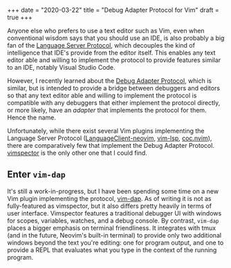 +++
date = "2020-03-22"
title = "Debug Adapter Protocol for Vim"
draft = true
+++

Anyone else who prefers to use a text editor such as Vim, even when conventional
wisdom says that you should use an IDE, is also probably a big fan of the
[Language Server Protocol](https://microsoft.github.io/language-server-protocol/),
which decouples the kind of intelligence that IDE's provide from the editor
itself. This enables any text editor able and willing to implement the protocol
to provide features similar to an IDE, notably Visual Studio Code.

However, I recently learned about the
[Debug Adapter Protocol](https://microsoft.github.io/debug-adapter-protocol/),
which is similar, but is intended to provide a bridge between debuggers and
editors so that any text editor able and willing to implement the protocol is
compatible with any debuggers that either implement the protocol directly, or
more likely, have an _adapter_ that implements the protocol for them. Hence the
name.

Unfortunately, while there exist several Vim plugins implementing the Language
Server Protocol
([LanguageClient-neovim](https://github.com/autozimu/LanguageClient-neovim/),
[vim-lsp](https://github.com/prabirshrestha/vim-lsp/),
[coc.nvim](https://github.com/neoclide/coc.nvim)), there are comparatively few
that implement the Debug Adapter Protocol.
[vimspector](https://github.com/puremourning/vimspector) is the only other one
that I could find.

## Enter `vim-dap`

It's still a work-in-progress, but I have been spending some time on a new Vim
plugin implementing the protocol, [vim-dap](https://github.com/dradtke/vim-dap).
As of writing it is not as fully-featured as vimspector, but it also differs
pretty heavily in terms of user interface. Vimspector features a traditional
debugger UI with windows for scopes, variables, watches, and a debug console. By
contrast, `vim-dap` places a bigger emphasis on terminal friendliness. It
integrates with tmux (and in the future, Neovim's built-in terminal) to provide
only two additional windows beyond the text you're editing: one for program
output, and one to provide a REPL that evaluates what you type in the context of
the running program.
